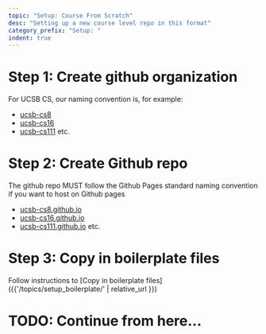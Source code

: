 ```yaml
---
topic: "Setup: Course From Scratch"
desc: "Setting up a new course level repo in this format"
category_prefix: "Setup: "
indent: true
---
```


# Step 1: Create github organization

For UCSB CS, our naming convention is, for example:

* [ucsb-cs8](https://github.com/ucsb-cs8)
* [ucsb-cs16](https://github.com/ucsb-cs16)
* [ucsb-cs111](https://github.com/ucsb-cs111)
etc.

# Step 2: Create Github repo

The github repo MUST follow the Github Pages standard naming convention if you want to host on Github pages

* [ucsb-cs8.github.io](https://github.com/ucsb-cs8.github.io)
* [ucsb-cs16.github.io](https://github.com/ucsb-cs16.github.io)
* [ucsb-cs111.github.io](https://github.com/ucsb-cs111.github.io)
etc.


# Step 3: Copy in boilerplate files

Follow instructions to [Copy in boilerplate files]({{'/topics/setup_boilerplate/' | relative_url }})

# TODO: Continue from here...
